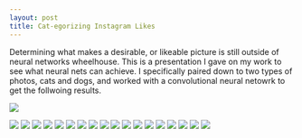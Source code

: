 ```yaml
---
layout: post
title: Cat-egorizing Instagram Likes
---
```


Determining what makes a desirable, or likeable picture is still outside of neural networks wheelhouse. This is a presentation I gave on my work to see what neural nets can achieve. I specifically paired down to two types of photos, cats and dogs, and worked with a convolutional neural netowrk to get the follwoing results.  
   
 
![](../images/Predicting_Instagram_Likes.jpg)   

  
![](../images/Predicting_Instagram_Likes_2.jpg)
![](../images/Predicting_Instagram_Likes_3.jpg)
![](/images/Predicting_Instagram_Likes_7.jpg)
![](/images/Predicting_Instagram_Likes_8.jpg)
![](/images/Predicting_Instagram_Likes_9.jpg)
![](/images/Predicting_Instagram_Likes_10.jpg)
![](/images/Predicting_Instagram_Likes_11.jpg)
![](/images/Predicting_Instagram_Likes_12.jpg)
![](/images/Predicting_Instagram_Likes_13.jpg)
![](/images/Predicting_Instagram_Likes_14.jpg)
![](/images/Predicting_Instagram_Likes_15.jpg)
![](/images/Predicting_Instagram_Likes_16.jpg)
![](/images/Predicting_Instagram_Likes_17.jpg)
![](/images/Predicting_Instagram_Likes_18.jpg)
![](/images/Predicting_Instagram_Likes_19.jpg)
![](/images/Predicting_Instagram_Likes_20.jpg)
![](/images/Predicting_Instagram_Likes_21.jpg)
![](/images/Predicting_Instagram_Likes_22.jpg)
